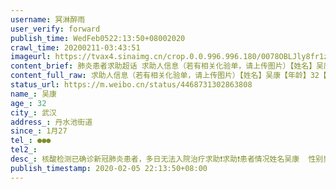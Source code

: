 ```yaml
---
username: 冥淋醉雨
user_verify: forward
publish_time: WedFeb0522:13:50+08002020
crawl_time: 20200211-03:43:51
imageurl: https://tvax4.sinaimg.cn/crop.0.0.996.996.180/0078OBLJly8fr1z30m7fgj30ro0ro0wd.jpg?KID=imgbed,tva&Expires=1581374104&ssig=kA0Vkns6k0,http://n.sinaimg.cn/photo/5213b46e/20181127/timeline_card_small_super_default.png,https://wx4.sinaimg.cn/orj360/0078OBLJgy1gblvpoimnxj31400u00x0.jpg
content_brief: 肺炎患者求助超话 求助人信息（若有相关化验单，请上传图片）【姓名】吴康【年龄】32【所在城市】武汉【所在小区、社区】丹水池街道【患病时间】1月27【联系方式】●●●【其他紧急联系人】【病情描述】核酸检测已确诊新冠肺炎患者，多日无法入院治疗求助❗️求助❗️患者情况：姓 ...全文
content_full_raw: 求助人信息（若有相关化验单，请上传图片）【姓名】吴康【年龄】32【所在城市】武汉【所在小区、社区】丹水池街道【患病时间】1月27【联系方式】●●●【其他紧急联系人】【病情描述】核酸检测已确诊新冠肺炎患者，多日无法入院治疗求助❗️求助❗️患者情况：姓名：吴康  性别：男，年龄：32岁，体重208斤，新型肺炎核酸检测确诊，双肺感染严重，明显呼吸窘迫，呼吸困难，高烧39度，伴随着严重的咳嗽，持续发烧，进食困难，情况危急求助信息：1月26日去后湖大道武商量贩龙城店买菜，全程戴口罩，1月27日就出现头昏乏力，此后连续10天38-39度高烧不退，2月4日在武汉市第一医院核酸检测确诊为阳性！家中还有老婆、岳父、岳母同住，目前无法估计他们是否会发病，昨日确诊后，凌晨2点由社区民警送至江岸区民生耳鼻喉科医院隔离，名叫医院，但实际此处“隔离点”只能提供住和饮食，连最基本的医疗呼吸设备（现在已经呼吸困难），辅助药物等等跟救护医疗相关的都没有，任何治疗手段也全部没有，完全放任病情的不断恶化。与此隔离点沟通能否转院，让我们找街道，与丹水池街道江北社区沟通让我们找隔离点，互相推诿，目前病情不断加重，呼吸困难，多方不断求助都无果，还请亲朋好友、社会媒介能帮忙协调让我能尽快转到定点医院治疗，万分感谢大家了！在此跪谢！患者本人：吴康本人电话●●●
status_url: https://m.weibo.cn/status/4468731302863808
name_: 吴康
age_: 32
city_: 武汉
address_: 丹水池街道
since_: 1月27
tel_: ●●●
tel2_: 
desc_: 核酸检测已确诊新冠肺炎患者，多日无法入院治疗求助❗️求助❗️患者情况姓名吴康  性别男，年龄32岁，体重208斤，新型肺炎核酸检测确诊，双肺感染严重，明显呼吸窘迫，呼吸困难，高烧39度，伴随着严重的咳嗽，持续发烧，进食困难，情况危急求助信息1月26日去后湖大道武商量贩龙城店买菜，全程戴口罩，1月27日就出现头昏乏力，此后连续10天38-39度高烧不退，2月4日在武汉市第一医院核酸检测确诊为阳性！家中还有老婆、岳父、岳母同住，目前无法估计他们是否会发病，昨日确诊后，凌晨2点由社区民警送至江岸区民生耳鼻喉科医院隔离，名叫医院，但实际此处“隔离点”只能提供住和饮食，连最基本的医疗呼吸设备（现在已经呼吸困难），辅助药物等等跟救护医疗相关的都没有，任何治疗手段也全部没有，完全放任病情的不断恶化。与此隔离点沟通能否转院，让我们找街道，与丹水池街道江北社区沟通让我们找隔离点，互相推诿，目前病情不断加重，呼吸困难，多方不断求助都无果，还请亲朋好友、社会媒介能帮忙协调让我能尽快转到定点医院治疗，万分感谢大家了！在此跪谢！患者本人吴康本人电话●●●
publish_timestamp: 2020-02-05 22:13:50+08:00
---
```

